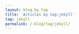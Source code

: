 ```yaml
---
layout: blog_by_tag
title: 'Articles by tag:jekyll'
tag: jekyll
permalink: /:blog/tag/jekyll/
---
```


